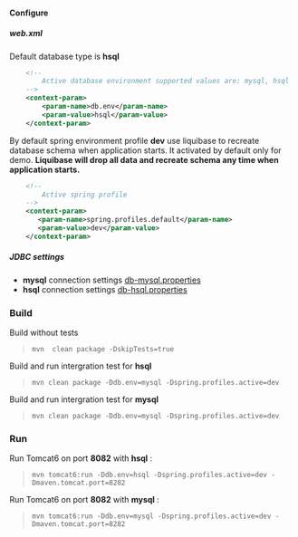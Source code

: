 #### Configure

##### web.xml
Default database type is **hsql**
```xml
    <!--
        Active database environment supported values are: mysql, hsql
    -->
    <context-param>
        <param-name>db.env</param-name>
        <param-value>hsql</param-value>
    </context-param>
```

By default spring environment profile **dev** use liquibase to recreate database schema when application starts. It activated by default only for demo. **Liquibase will drop all data and recreate schema any time when application starts.**
```xml
    <!--
        Active spring profile
    -->
    <context-param>
       <param-name>spring.profiles.default</param-name>
       <param-value>dev</param-value>
    </context-param>
```
##### JDBC settings
* **mysql** connection settings [db-mysql.properties](src/main/resources/db-mysql.properties)
* **hsql** connection settings [db-hsql.properties](src/main/resources/db-hsql.properties)

### Build
Build without tests
>     mvn  clean package -DskipTests=true

Build and run intergration test for **hsql**
>     mvn clean package -Ddb.env=mysql -Dspring.profiles.active=dev

Build and run intergration test for **mysql**
>     mvn clean package -Ddb.env=mysql -Dspring.profiles.active=dev


### Run 
Run Tomcat6 on port **8082** with **hsql** :
>     mvn tomcat6:run -Ddb.env=hsql -Dspring.profiles.active=dev -Dmaven.tomcat.port=8282

Run Tomcat6 on port **8082** with **mysql** :
>     mvn tomcat6:run -Ddb.env=mysql -Dspring.profiles.active=dev -Dmaven.tomcat.port=8282
